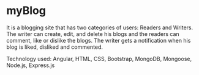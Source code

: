 # myBlog

It is a blogging site that has two categories of users: Readers and Writers. The writer can create, edit, and delete his blogs and the readers can comment, like or dislike the blogs. The writer gets a notification when his blog is liked, disliked and commented.

Technology used: Angular, HTML, CSS, Bootstrap, MongoDB, Mongoose, Node.js, Express.js
